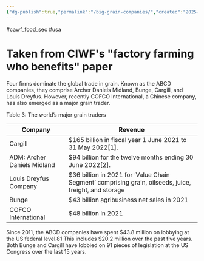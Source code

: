 ```yaml
---
{"dg-publish":true,"permalink":"/big-grain-companies/","created":"2025-10-23T17:42:41.791+01:00","updated":"2025-10-23T18:06:08.612+01:00"}
---
```


#cawf_food_sec #usa 

# Taken from CIWF's "factory farming who benefits" paper
Four firms dominate the global trade in grain. Known as the ABCD companies, they comprise
Archer Daniels Midland, Bunge, Cargill, and Louis Dreyfus. However, recently COFCO International,
a Chinese company, has also emerged as a major grain trader. 

Table 3: The world’s major grain traders

| Company                     | Revenue                                                                                               |
| --------------------------- | ----------------------------------------------------------------------------------------------------- |
| Cargill                     | $165 billion in fiscal year 1 June 2021 to 31 May 2022[1].                                            |
| ADM: Archer Daniels Midland | $94 billion for the twelve months ending 30 June 2022[2].                                             |
| Louis Dreyfus Company       | $36 billion in 2021 for ‘Value Chain Segment’ comprising grain, oilseeds, juice, freight, and storage |
| Bunge                       | $43 billion agribusiness net sales in 2021                                                            |
| COFCO International         | $48 billion in 2021                                                                                   |

Since 2011, the ABCD companies have spent $43.8 million on lobbying at the US federal level.81 This
includes $20.2 million over the past five years. Both Bunge and Cargill have lobbied on 91 pieces of
legislation at the US Congress over the last 15 years.
